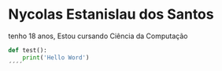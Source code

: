 # Nycolas Estanislau dos Santos

tenho 18 anos, 
Estou cursando Ciência da Computação


```python
def test():
    print('Hello Word')
´´´´